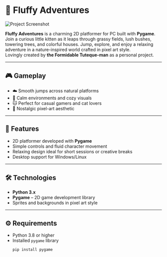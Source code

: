 # 🐾 Fluffy Adventures

![Project Screenshot](https://github.com/user-attachments/assets/4675e5c8-00ce-4da7-8041-3a660fbf156c)

**Fluffy Adventures** is a charming 2D platformer for PC built with **Pygame**. Join a curious little kitten as it leaps through grassy fields, lush bushes, towering trees, and colorful houses. Jump, explore, and enjoy a relaxing adventure in a nature-inspired world crafted in pixel art style.  
Lovingly created by **the Formidable Tuteque-man** as a personal project.

---

## 🎮 Gameplay

- ☁️ Smooth jumps across natural platforms  
- 🌿 Calm environments and cozy visuals  
- 🐱 Perfect for casual gamers and cat lovers  
- 🎨 Nostalgic pixel-art aesthetic

---

## 🧠 Features

- 2D platformer developed with **Pygame**  
- Simple controls and fluid character movement  
- Relaxing design ideal for short sessions or creative breaks  
- Desktop support for Windows/Linux

---

## 🛠️ Technologies

- **Python 3.x**  
- **Pygame** – 2D game development library  
- Sprites and backgrounds in pixel art style

---

## ⚙️ Requirements

- Python 3.8 or higher  
- Installed `pygame` library  
  ```bash
  pip install pygame
